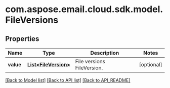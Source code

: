 
# com.aspose.email.cloud.sdk.model.FileVersions

## Properties
Name | Type | Description | Notes
------------ | ------------- | ------------- | -------------
**value** | [**List&lt;FileVersion&gt;**](FileVersion.md) | File versions FileVersion. |  [optional]


[[Back to Model list]](API_README.md#documentation-for-models) [[Back to API list]](API_README.md#documentation-for-api-endpoints) [[Back to API_README]](API_README.md)

